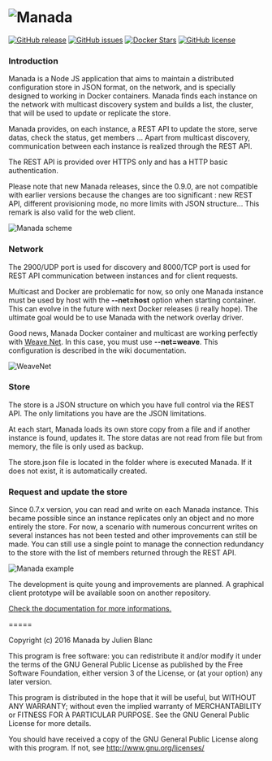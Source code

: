 ![Manada](http://files.gandi.ws/gandi76242/image/logo_full.png)
=====
[![GitHub release](https://img.shields.io/github/release/j8la/manada.svg)](https://github.com/j8la/manada) [![GitHub issues](https://img.shields.io/github/issues/j8la/manada.svg)](https://github.com/j8la/manada/issues) [![Docker Stars](https://img.shields.io/docker/pulls/jbla/manada.io.svg)](https://hub.docker.com/r/jbla/manada.io/) [![GitHub license](https://img.shields.io/badge/license-AGPL-red.svg)](https://raw.githubusercontent.com/j8la/manada/master/LICENSE)


### Introduction
Manada is a Node JS application that aims to maintain a distributed configuration store in JSON format, on the network, and is specially designed to working in Docker containers. Manada finds each instance on the network with multicast discovery system and builds a list, the cluster, that will be used to update or replicate the store.  

Manada provides, on each instance, a REST API to update the store, serve datas, check the status, get members ... Apart from multicast discovery, communication between each instance is realized through the REST API.

The REST API is provided over HTTPS only and has a HTTP basic authentication.

Please note that new Manada releases, since the 0.9.0, are not compatible with earlier versions because the changes are too significant : new REST API, different provisioning mode, no more limits with JSON structure... This remark is also valid for the web client.

![Manada scheme](http://resizer.gandi.ws/gandi76242/image/schema1b.png?w=500)

### Network
The 2900/UDP port is used for discovery and 8000/TCP port is used for REST API communication between instances and for client requests.

Multicast and Docker are problematic for now, so only one Manada instance must be used by host with the **--net=host** option when starting container. This can evolve in the future with next Docker releases (i really hope). The ultimate goal would be to use Manada with the network overlay driver.

Good news, Manada Docker container and multicast are working perfectly with [Weave Net](https://www.weave.works/products/weave-net/). In this case, you must use **--net=weave**. This configuration is described in the wiki documentation. 

![WeaveNet](http://resizer.gandi.ws/gandi76242/image/schema2b.png?w=500)

### Store
The store is a JSON structure on which you have full control via the REST API. The only limitations you have are the JSON limitations.

At each start, Manada loads its own store copy from a file and if another instance is found, updates it. The store datas are not read from file but from memory, the file is only used as backup.

The store.json file is located in the folder where is executed Manada. If it does not exist, it is automatically created.

### Request and update the store
Since 0.7.x version, you can read and write on each Manada instance. This became possible since an instance replicates only an object and no more entirely the store. 
For now, a scenario with numerous concurrent writes on several instances has not been tested and other improvements can still be made. You can still use a single point to manage the connection redundancy to the store with the list of members returned through the REST API.

![Manada example](http://resizer.gandi.ws/gandi76242/image/schema3b.png?w=500)

The development is quite young and improvements are planned. A graphical client prototype will be available soon on another repository.

[Check the documentation for more informations.](https://github.com/j8la/manada/wiki)

=====

Copyright (c) 2016 Manada by Julien Blanc

This program is free software: you can redistribute it and/or modify
it under the terms of the GNU General Public License as published by
the Free Software Foundation, either version 3 of the License, or
(at your option) any later version.

This program is distributed in the hope that it will be useful,
but WITHOUT ANY WARRANTY; without even the implied warranty of
MERCHANTABILITY or FITNESS FOR A PARTICULAR PURPOSE. See the
GNU General Public License for more details.

You should have received a copy of the GNU General Public License
along with this program. If not, see http://www.gnu.org/licenses/
